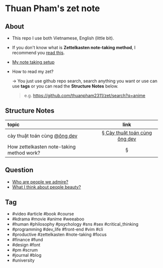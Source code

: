 # Thuan Pham's zet note

## About

- This repo I use both Vietnamese, English (little bit).
- If you don't know what is **Zettelkasten note-taking method**, I recommend you [read this](https://zettelkasten.de/posts/overview/).
- [My note taking setup](zet_publish/20211017203814.md)
- How to read my zet?

    → You just use github repo search, search anything you want or use can use **tags** or you can read the **Structure Notes** below.
    > e.g. <https://github.com/thuanpham2311/zet/search?q=anime>

## Structure Notes

| topic | link |
| :--- | :---: |
| cày thuật toán cùng [@ông dev](zet_publish/202109112225.md)| [§ Cày thuật toán cùng ông dev](zet_publish/20211017204628.md) |
| How zettelkasten note-taking method work? | § |

## Question

- [Who are people we admire?](zet_publish/20211017185640.md)
- [What I think about people beauty?](zet_publish/202109121101.md)

## Tag

- #video #article #book #course
- #kdrama #movie #anime #weeaboo
- #human #philosophy #psychology #sns #sex #critical_thinking
- #programming #dev_life #front-end #vim #cli
- #productive #zettelkasten #note-taking #focus
- #finance #fund
- #design #font
- #pm #scrum
- #journal #blog
- #university
